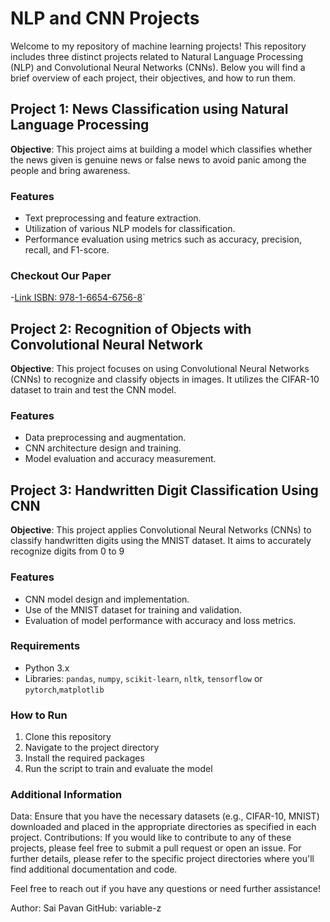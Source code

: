 # NLP and CNN Projects

Welcome to my repository of machine learning projects! This repository includes three distinct projects related to Natural Language Processing (NLP) and Convolutional Neural Networks (CNNs). Below you will find a brief overview of each project, their objectives, and how to run them.

## Project 1: News Classification using Natural Language Processing
**Objective**: This project aims at building a model which classifies whether the news given is genuine news or false news to avoid panic among the people and bring awareness.
### Features
- Text preprocessing and feature extraction.
- Utilization of various NLP models for classification.
- Performance evaluation using metrics such as accuracy, precision, recall, and F1-score.
### Checkout Our Paper
-[Link ISBN: 978-1-6654-6756-8](https://ieeexplore.ieee.org/document/9853174)`

## Project 2: Recognition of Objects with Convolutional Neural Network
**Objective**: This project focuses on using Convolutional Neural Networks (CNNs) to recognize and classify objects in images. It utilizes the CIFAR-10 dataset to train and test the CNN model.
### Features
- Data preprocessing and augmentation.
- CNN architecture design and training.
- Model evaluation and accuracy measurement.

## Project 3: Handwritten Digit Classification Using CNN
**Objective**: This project applies Convolutional Neural Networks (CNNs) to classify handwritten digits using the MNIST dataset. It aims to accurately recognize digits from 0 to 9
### Features
- CNN model design and implementation.
- Use of the MNIST dataset for training and validation.
- Evaluation of model performance with accuracy and loss metrics.
  
### Requirements
- Python 3.x
- Libraries: `pandas`, `numpy`, `scikit-learn`, `nltk`, `tensorflow` or `pytorch`,`matplotlib`

### How to Run
1. Clone this repository
2. Navigate to the project directory
3. Install the required packages
4. Run the script to train and evaluate the model

### Additional Information
Data: Ensure that you have the necessary datasets (e.g., CIFAR-10, MNIST) downloaded and placed in the appropriate directories as specified in each project.
Contributions: If you would like to contribute to any of these projects, please feel free to submit a pull request or open an issue.
For further details, please refer to the specific project directories where you'll find additional documentation and code.


Feel free to reach out if you have any questions or need further assistance!

Author: Sai Pavan
GitHub: variable-z
